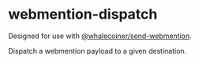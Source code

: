 # webmention-dispatch

Designed for use with [@whalecoiner/send-webmention](https://github.com/whalecoiner/send-webmention).

Dispatch a webmention payload to a given destination.
